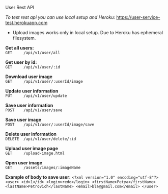 User Rest API

_To test rest api you can use local setup and Heroku:_
https://user-service-test.herokuapp.com

* Upload images works only in local setup. Due to Heroku has ephemeral filesystem.

**Get all users:**                  
`GET     /api/v1/user/all`
                
**Get user by id:**                    
`GET     /api/v1/user/:id`

**Download user image**     
`GET     /api/v1/user/:userId/image      `

**Update user information**         
`PUT     /api/v1/user/update      `       

**Save user information**  
`POST    /api/v1/user/save  `             

**Save user image**             
`POST    /api/v1/user/:userId/image/save `

**Delete user information**  
`DELETE  /api/v1/user/delete/:id    `     

**Upload user image page**     
`GET     /upload-image.html       `    
   
**Open user image**  
`GET     /assets/images/:imageName `


**Example of body to save user:**
`<?xml version="1.0" encoding="utf-8"?><user>
    <id>1</id>
    <login>redo</login>
    <firstName>Petya</firstName>
    <lastName>Petrovich</lastName>
    <email>bla@gmail.com</email>
</user>`

